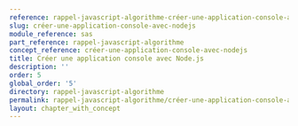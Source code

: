 ```yaml
---
reference: rappel-javascript-algorithme-créer-une-application-console-avec-nodejs
slug: créer-une-application-console-avec-nodejs
module_reference: sas
part_reference: rappel-javascript-algorithme
concept_reference: créer-une-application-console-avec-nodejs
title: Créer une application console avec Node.js
description: ''
order: 5
global_order: '5'
directory: rappel-javascript-algorithme
permalink: rappel-javascript-algorithme/créer-une-application-console-avec-nodejs
layout: chapter_with_concept
---
```

